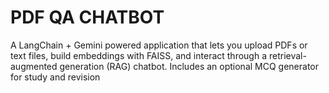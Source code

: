 # PDF QA CHATBOT
A LangChain + Gemini powered application that lets you upload PDFs or text files, build embeddings with FAISS, and interact through a retrieval-augmented generation (RAG) chatbot. Includes an optional MCQ generator for study and revision
